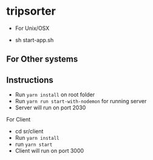 # tripsorter

- For Unix/OSX

* sh start-app.sh

## For Other systems

## Instructions

- Run `yarn install` on root folder
- Run `yarn run start-with-nodemon` for running server
- Server will run on port 2030

For Client

- cd sr/client
- Run `yarn install`
- run `yarn start`
- Client will run on port 3000
